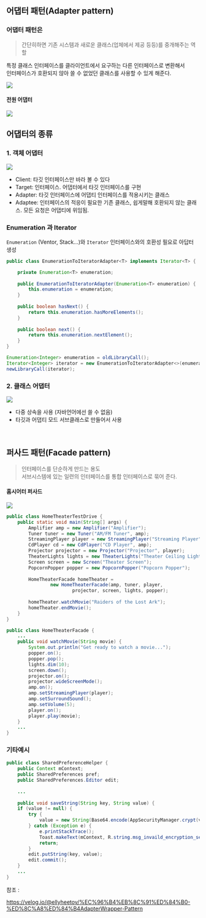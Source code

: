 ## 어댑터 패턴(Adapter pattern)

### 어댑터 패턴은

>간단히하면 기존 시스템과 새로운 클래스(업체에서 제공 등등)를 중개해주는 역할  

특정 클래스 인터페이스를 클라이언트에서 요구하는 다른 인터페이스로 변환해서  
인터페이스가 호환되지 않아 쓸 수 없었던 클래스를 사용할 수 있게 해준다.

![](https://t1.daumcdn.net/cfile/tistory/24689A505402C0D71E)

#### 전원 어댑터
![](https://miro.medium.com/max/504/1*Hdu879lBhjlVphUulWZXzg.jpeg)



## 어댑터의 종류

### 1. 객체 어댑터

![](https://velog.velcdn.com/images%2Fellyheetov%2Fpost%2Fc1df519d-c3f6-451d-973b-618f1d6b4b18%2F%E1%84%89%E1%85%B3%E1%84%8F%E1%85%B3%E1%84%85%E1%85%B5%E1%86%AB%E1%84%89%E1%85%A3%E1%86%BA%202022-03-14%20%E1%84%8B%E1%85%A9%E1%84%92%E1%85%AE%206.53.13.png)

- Client: 타깃 인터페이스만 바라 볼 수 있다
- Target: 인터페이스. 어댑터에서 타깃 인터페이스를 구현
- Adapter: 타깃 인터페이스에 어댑티 인터페이스를 적용시키는 클래스
- Adaptee: 인터페이스의 적응이 필요한 기존 클래스, 쉽게말해 호환되지 않는 클래스. 모든 요청은 어댑티에 위임됨.

### Enumeration 과 Iterator

`Enumeration` (Ventor, Stack...)와 `Iterator` 인터페이스와의 호환성 필요로 아답터 생성

```java
public class EnumerationToIteratorAdapter<T> implements Iterator<T> {

    private Enumeration<T> enumeration;
    
    public EnumerationToIteratorAdapter(Enumeration<T> enumeration) {
        this.enumeration = enumeration;
    }
    
    public boolean hasNext() {
        return this.enumeration.hasMoreElements();
    }
    
    public boolean next() {
        return this.enumeration.nextElement();
    }
}
```

```java
Enumeration<Integer> enumeration = oldLibraryCall();
Iterator<Integer> iterator = new EnumerationToIteratorAdapter<>(enumeration);
newLibraryCall(iterator);
```

### 2. 클래스 어댑터 

![](https://t1.daumcdn.net/cfile/tistory/99BA9A475BC348560B)

- 다중 상속을 사용 (자바언어에선 쓸 수 없음)
- 타깃과 어댑티 모드 서브클래스로 만들어서 사용

<br>

## 퍼사드 패턴(Facade pattern)

>인터페이스를 단순하게 만드는 용도  
서브시스템에 있는 일련의 인터페이스를 통합 인터페이스로 묶어 준다.  

#### 홈시어터 퍼사드
![](https://realzero0.github.io/assets/img/facadepattern.png)

```java
public class HomeTheaterTestDrive {
	public static void main(String[] args) {
		Amplifier amp = new Amplifier("Amplifier");
		Tuner tuner = new Tuner("AM/FM Tuner", amp);
		StreamingPlayer player = new StreamingPlayer("Streaming Player", amp);
		CdPlayer cd = new CdPlayer("CD Player", amp);
		Projector projector = new Projector("Projector", player);
		TheaterLights lights = new TheaterLights("Theater Ceiling Lights");
		Screen screen = new Screen("Theater Screen");
		PopcornPopper popper = new PopcornPopper("Popcorn Popper");
 
		HomeTheaterFacade homeTheater = 
				new HomeTheaterFacade(amp, tuner, player, 
						projector, screen, lights, popper);
 
		homeTheater.watchMovie("Raiders of the Lost Ark");
		homeTheater.endMovie();
	}
}

public class HomeTheaterFacade {
    ...
	public void watchMovie(String movie) {
		System.out.println("Get ready to watch a movie...");
		popper.on();
		popper.pop();
		lights.dim(10);
		screen.down();
		projector.on();
		projector.wideScreenMode();
		amp.on();
		amp.setStreamingPlayer(player);
		amp.setSurroundSound();
		amp.setVolume(5);
		player.on();
		player.play(movie);
	}
    ...
}
```

### 기타예시
```java
public class SharedPreferenceHelper {
    public Context mContext;
    public SharedPreferences pref;
    public SharedPreferences.Editor edit;
    
    ...
    
    public void saveString(String key, String value) {
    if (value != null) {
        try {
            value = new String(Base64.encode(AppSecurityManager.crypt(value.getBytes(), System.currentTimeMillis(), 0, 0), Base64.NO_WRAP));
        } catch (Exception e) {
            e.printStackTrace();
            Toast.makeText(mContext, R.string.msg_invaild_encryption_session, Toast.LENGTH_LONG).show();
            return;
        }
        edit.putString(key, value);
        edit.commit();
    }
    ...
}
```

참조 : 

https://velog.io/@ellyheetov/%EC%96%B4%EB%8C%91%ED%84%B0-%ED%8C%A8%ED%84%B4AdapterWrapper-Pattern
